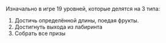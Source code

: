 

Изначально в игре 19 уровней, которые делятся на 3 типа:
1) Достичь определённой длины, поедая фрукты.
2) Достигнуть выхода из лабиринта
3) Собрать все призы


